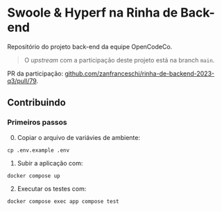# Swoole & Hyperf na Rinha de Back-end

Repositório do projeto back-end da equipe OpenCodeCo.

> O *upstream* com a participação deste projeto está na branch `main`.

PR da participação: [github.com/zanfranceschi/rinha-de-backend-2023-q3/pull/79](https://github.com/zanfranceschi/rinha-de-backend-2023-q3/pull/79).

## Contribuindo

### Primeiros passos

0. Copiar o arquivo de variávies de ambiente:
```shell
cp .env.example .env
```

1. Subir a aplicação com:
```shell
docker compose up
```

2. Executar os testes com:
```shell
docker compose exec app compose test
```
